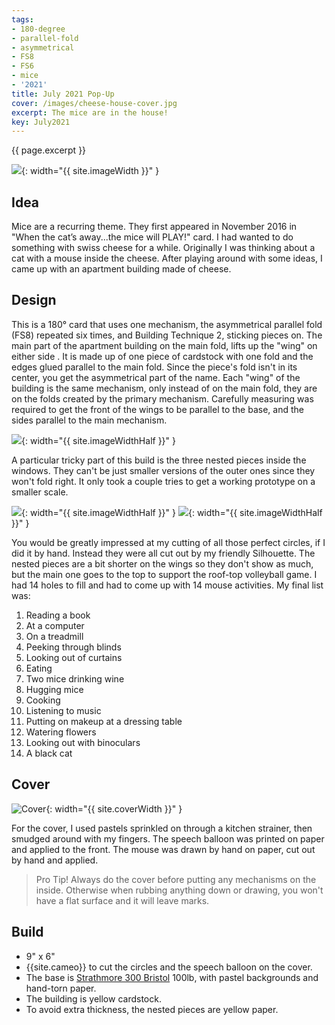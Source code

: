 ```yaml
---
tags:
- 180-degree
- parallel-fold
- asymmetrical
- FS8
- FS6
- mice
- '2021'
title: July 2021 Pop-Up
cover: /images/cheese-house-cover.jpg
excerpt: The mice are in the house!
key: July2021
---
```

{{ page.excerpt }}

![]({{site.baseurl}}/images/cheese-house.gif){: width="{{ site.imageWidth }}" }

## Idea

Mice are a recurring theme. They first appeared in November 2016 in "When the cat’s away...the mice will PLAY!" card. I had wanted to do something with swiss cheese for a while. Originally I was thinking about a cat with a mouse inside the cheese. After playing around with some ideas, I came up with an apartment building made of cheese.

## Design

This is a 180&deg; card that uses one mechanism, the asymmetrical parallel fold (FS8) repeated six times, and Building Technique 2, sticking pieces on. The main part of the apartment building on the main fold, lifts up the "wing" on either side . It is made up of one piece of cardstock with one fold and the edges glued parallel to the main fold. Since the piece's fold isn't in its center, you get the asymmetrical part of the name. Each "wing" of the building is the same mechanism, only instead of on the main fold, they are on the folds created by the primary mechanism. Carefully measuring was required to get the front of the wings to be parallel to the base, and the sides parallel to the main mechanism.

![]({{site.baseurl}}/images/cheese-sketch.jpg){: width="{{ site.imageWidthHalf }}" }

A particular tricky part of this build is the three nested pieces inside the windows. They can't be just smaller versions of the outer ones since they won't fold right. It only took a couple tries to get a working prototype on a smaller scale.

![]({{site.baseurl}}/images/cheese-proto1.jpg){: width="{{ site.imageWidthHalf }}" }
![]({{site.baseurl}}/images/cheese-proto2.jpg){: width="{{ site.imageWidthHalf }}" }

You would be greatly impressed at my cutting of all those perfect circles, if I did it by hand. Instead they were all cut out by my friendly Silhouette. The nested pieces are a bit shorter on the wings so they don't show as much, but the main one goes to the top to support the roof-top volleyball game. I had 14 holes to fill and had to come up with 14 mouse activities. My final list was:

1. Reading a book
3. At a computer
4. On a treadmill
5. Peeking through blinds
6. Looking out of curtains
7. Eating
8. Two mice drinking wine
9. Hugging mice
10. Cooking
11. Listening to music
12. Putting on makeup at a dressing table
13. Watering flowers
14. Looking out with binoculars
15. A black cat

## Cover

![Cover]({{site.baseurl}}{{page.cover}}){: width="{{ site.coverWidth }}" }

For the cover, I used pastels sprinkled on through a kitchen strainer, then smudged around with my fingers. The speech balloon was printed on paper and applied to the front. The mouse was drawn by hand on paper, cut out by hand and applied.

> Pro Tip! Always do the cover before putting any mechanisms on the inside. Otherwise when rubbing anything down or drawing, you won't have a flat surface and it will leave marks.

## Build

* 9" x 6"
* {{site.cameo}} to cut the circles and the speech balloon on the cover.
* The base is [Strathmore 300 Bristol](/supplies.html#strathmore-300-bristol) 100lb, with pastel backgrounds and hand-torn paper.
* The building is yellow cardstock.
* To avoid extra thickness, the nested pieces are yellow paper.
